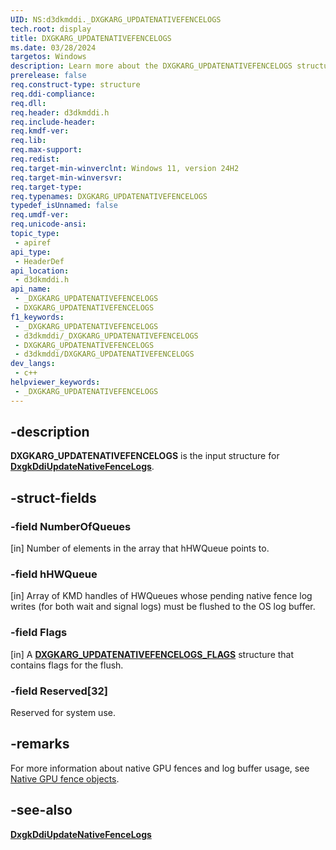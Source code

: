 ```yaml
---
UID: NS:d3dkmddi._DXGKARG_UPDATENATIVEFENCELOGS
tech.root: display
title: DXGKARG_UPDATENATIVEFENCELOGS
ms.date: 03/28/2024
targetos: Windows
description: Learn more about the DXGKARG_UPDATENATIVEFENCELOGS structure.
prerelease: false
req.construct-type: structure
req.ddi-compliance: 
req.dll: 
req.header: d3dkmddi.h
req.include-header: 
req.kmdf-ver: 
req.lib: 
req.max-support: 
req.redist: 
req.target-min-winverclnt: Windows 11, version 24H2
req.target-min-winversvr: 
req.target-type: 
req.typenames: DXGKARG_UPDATENATIVEFENCELOGS
typedef_isUnnamed: false
req.umdf-ver: 
req.unicode-ansi: 
topic_type:
 - apiref
api_type:
 - HeaderDef
api_location:
 - d3dkmddi.h
api_name:
 - _DXGKARG_UPDATENATIVEFENCELOGS
 - DXGKARG_UPDATENATIVEFENCELOGS
f1_keywords:
 - _DXGKARG_UPDATENATIVEFENCELOGS
 - d3dkmddi/_DXGKARG_UPDATENATIVEFENCELOGS
 - DXGKARG_UPDATENATIVEFENCELOGS
 - d3dkmddi/DXGKARG_UPDATENATIVEFENCELOGS
dev_langs:
 - c++
helpviewer_keywords:
 - _DXGKARG_UPDATENATIVEFENCELOGS
---
```


## -description

**DXGKARG_UPDATENATIVEFENCELOGS** is the input structure for [**DxgkDdiUpdateNativeFenceLogs**](nc-d3dkmddi-dxgkddi_updatenativefencelogs.md).

## -struct-fields

### -field NumberOfQueues

[in] Number of elements in the array that hHWQueue points to.

### -field hHWQueue

[in] Array of KMD handles of HWQueues whose pending native fence log writes (for both wait and signal logs) must be flushed to the OS log buffer.

### -field Flags

[in] A [**DXGKARG_UPDATENATIVEFENCELOGS_FLAGS**](../d3dkmddi/ns-d3dkmddi-dxgkarg_updatenativefencelogs_flags.md) structure that contains flags for the flush.

### -field Reserved[32]

Reserved for system use.

## -remarks

For more information about native GPU fences and log buffer usage, see [Native GPU fence objects](/windows-hardware/drivers/display/native-gpu-fence-objects).

## -see-also

[**DxgkDdiUpdateNativeFenceLogs**](nc-d3dkmddi-dxgkddi_updatenativefencelogs.md)
